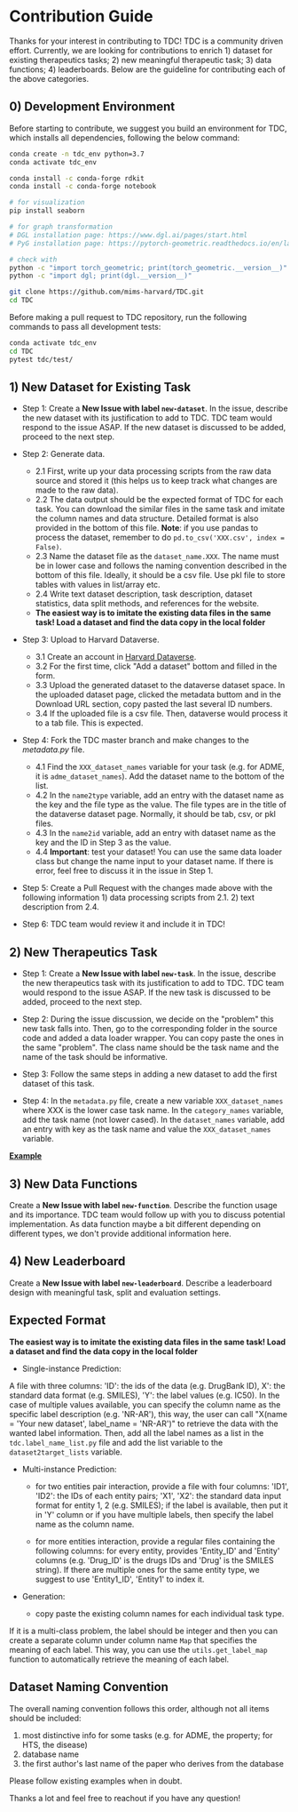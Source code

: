 # Contribution Guide

Thanks for your interest in contributing to TDC!  TDC is a community driven effort. Currently, we are looking for contributions to enrich 1) dataset for existing therapeutics tasks; 2) new meaningful therapeutic task; 3) data functions; 4) leaderboards. Below are the guideline for contributing each of the above categories.

## 0) Development Environment
Before starting to contribute, we suggest you build an environment for TDC, which installs all dependencies, following the below command:

```bash
conda create -n tdc_env python=3.7
conda activate tdc_env

conda install -c conda-forge rdkit
conda install -c conda-forge notebook

# for visualization
pip install seaborn

# for graph transformation
# DGL installation page: https://www.dgl.ai/pages/start.html
# PyG installation page: https://pytorch-geometric.readthedocs.io/en/latest/notes/installation.html

# check with 
python -c "import torch_geometric; print(torch_geometric.__version__)"
python -c "import dgl; print(dgl.__version__)"

git clone https://github.com/mims-harvard/TDC.git
cd TDC
```

Before making a pull request to TDC repository, run the following commands to pass all development tests:

```bash
conda activate tdc_env
cd TDC
pytest tdc/test/
```


## 1) New Dataset for Existing Task

- Step 1: Create a **New Issue with label `new-dataset`**. In the issue, describe the new dataset with its justification to add to TDC. TDC team would respond to the issue ASAP. If the new dataset is discussed to be added, proceed to the next step. 

- Step 2: Generate data. 

	- 2.1 First, write up your data processing scripts from the raw data source and stored it (this helps us to keep track what changes are made to the raw data). 
	- 2.2 The data output should be the expected format of TDC for each task. You can download the similar files in the same task and imitate the column names and data structure. Detailed format is also provided in the bottom of this file. **Note**: if you use pandas to process the dataset, remember to do `pd.to_csv('XXX.csv', index = False)`.
	- 2.3 Name the dataset file as the `dataset_name.XXX`. The name must be in lower case and follows the naming convention described in the bottom of this file. Ideally, it should be a csv file. Use pkl file to store tables with values in list/array etc.
	- 2.4 Write text dataset description, task description, dataset statistics, data split methods, and references for the website.
	- **The easiest way is to imitate the existing data files in the same task! Load a dataset and find the data copy in the local folder**

- Step 3: Upload to Harvard Dataverse.

	- 3.1 Create an account in [Harvard Dataverse](https://dataverse.harvard.edu/). 
	- 3.2 For the first time, click "Add a dataset" bottom and filled in the form.
	- 3.3 Upload the generated dataset to the dataverse dataset space. In the uploaded dataset page, clicked the metadata buttom and in the Download URL section, copy pasted the last several ID numbers.
	- 3.4 If the uploaded file is a csv file. Then, dataverse would process it to a tab file. This is expected. 

- Step 4: Fork the TDC master branch and make changes to the *metadata.py* file.

	- 4.1 Find the `XXX_dataset_names` variable for your task (e.g. for ADME, it is `adme_dataset_names`). Add the dataset name to the bottom of the list.
	- 4.2 In the `name2type` variable, add an entry with the dataset name as the key and the file type as the value. The file types are in the title of the dataverse dataset page. Normally, it should be tab, csv, or pkl files.
	- 4.3 In the `name2id` variable, add an entry with dataset name as the key and the ID in Step 3 as the value.
	- 4.4 **Important**: test your dataset! You can use the same data loader class but change the name input to your dataset name. If there is error, feel free to discuss it in the issue in Step 1.

- Step 5: Create a Pull Request with the changes made above with the following information 1) data processing scripts from 2.1. 2) text description from 2.4.

- Step 6: TDC team would review it and include it in TDC! 


## 2) New Therapeutics Task

- Step 1: Create a **New Issue with label `new-task`**. In the issue, describe the new therapeutics task with its justification to add to TDC. TDC team would respond to the issue ASAP. If the new task is discussed to be added, proceed to the next step. 

- Step 2: During the issue discussion, we decide on the "problem" this new task falls into. Then, go to the corresponding folder in the source code and added a data loader wrapper. You can copy paste the ones in the same "problem". The class name should be the task name and the name of the task should be informative. 

- Step 3: Follow the same steps in adding a new dataset to add the first dataset of this task.

- Step 4: In the `metadata.py` file, create a new variable `XXX_dataset_names` where XXX is the lower case task name. In the `category_names` variable, add the task name (not lower cased). In the `dataset_names` variable, add an entry with key as the task name and value the `XXX_dataset_names` variable. 

**[Example](https://github.com/mims-harvard/TDC/commit/322bddc88acf9617a1fc191d17b8f6b775f7fa8c)**


## 3) New Data Functions

Create a **New Issue with label `new-function`**. Describe the function usage and its importance. TDC team would follow up with you to discuss potential implementation. As data function maybe a bit different depending on different types, we don't provide additional information here.

## 4) New Leaderboard

Create a **New Issue with label `new-leaderboard`**.  Describe a leaderboard design with meaningful task, split and evaluation settings.

## Expected Format

**The easiest way is to imitate the existing data files in the same task! Load a dataset and find the data copy in the local folder**

- Single-instance Prediction: 

A file with three columns: 'ID': the ids of the data (e.g. DrugBank ID), X': the standard data format (e.g. SMILES), 'Y': the label values (e.g. IC50). In the case of multiple values available, you can specify the column name as the specific label description (e.g. 'NR-AR'), this way, the user can call "X(name = 'Your new dataset', label_name = 'NR-AR')" to retrieve the data with the wanted label information. Then, add all the label names as a list in the `tdc.label_name_list.py` file and add the list variable to the `dataset2target_lists` variable.

- Multi-instance Prediction: 

	- for two entities pair interaction, provide a file with four columns: 'ID1', 'ID2': the IDs of each entity pairs; 'X1', 'X2': the standard data input format for entity 1, 2 (e.g. SMILES); if the label is available, then put it in 'Y' column or if you have multiple labels, then specify the label name as the column name. 

	- for more entities interaction, provide a regular files containing the following columns: for every entity, provides 'Entity_ID' and 'Entity' columns (e.g. 'Drug_ID' is the drugs IDs and 'Drug' is the SMILES string). If there are multiple ones for the same entity type, we suggest to use 'Entity1_ID', 'Entity1' to index it. 

- Generation:
	- copy paste the existing column names for each individual task type.

If it is a multi-class problem, the label should be integer and then you can create a separate column under column name `Map` that specifies the meaning of each label. This way, you can use the `utils.get_label_map` function to automatically retrieve the meaning of each label. 

## Dataset Naming Convention

The overall naming convention follows this order, although not all items should be included:

1. most distinctive info for some tasks (e.g. for ADME, the property; for HTS, the disease)
2. database name
3. the first author's last name of the paper who derives from the database

Please follow existing examples when in doubt.

Thanks a lot and feel free to reachout if you have any question!